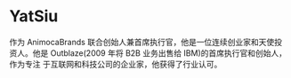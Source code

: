 # YatSiu

作为 AnimocaBrands 联合创始人兼首席执行官，他是一位连续创业家和天使投 资人。他是 Outblaze(2009 年将 B2B 业务出售给 IBM)的首席执行官和创始人，作为专注 于互联网和科技公司的企业家，他获得了行业认可。
